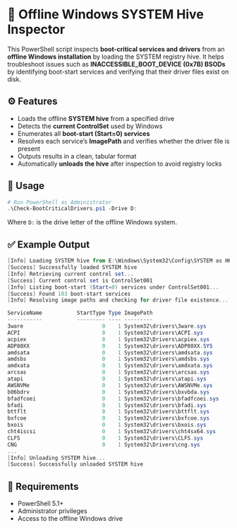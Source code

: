 # 🔎 Offline Windows SYSTEM Hive Inspector

This PowerShell script inspects **boot-critical services and drivers** from an **offline Windows installation** by loading the SYSTEM registry hive. It helps troubleshoot issues such as **INACCESSIBLE_BOOT_DEVICE (0x7B) BSODs** by identifying boot-start services and verifying that their driver files exist on disk.  

## ⚙️ Features
- Loads the offline **SYSTEM hive** from a specified drive  
- Detects the **current ControlSet** used by Windows  
- Enumerates all **boot-start (Start=0) services**  
- Resolves each service’s **ImagePath** and verifies whether the driver file is present  
- Outputs results in a clean, tabular format  
- Automatically **unloads the hive** after inspection to avoid registry locks  

## 📌 Usage
```powershell
# Run PowerShell as Administrator
.\Check-BootCriticalDrivers.ps1 -Drive D:
```
Where ```D:``` is the drive letter of the offline Windows system.

## ✅ Example Output

```powershell
[Info] Loading SYSTEM hive from E:\Windows\System32\Config\SYSTEM as HKLM\Offline...
[Success] Successfully loaded SYSTEM hive
[Info] Retrieving current control set...
[Success] Current control set is ControlSet001
[Info] Listing boot-start (Start=0) services under ControlSet001...
[Success] Found 103 boot-start services
[Info] Resolving image paths and checking for driver file existence...

ServiceName           StartType Type ImagePath                                  ResolvedPath                                          Exists
-----------           --------- ---- ---------                                  ------------                                          ------
3ware                         0    1 System32\drivers\3ware.sys                 E:\Windows\System32\drivers\3ware.sys                 Yes
ACPI                          0    1 System32\drivers\ACPI.sys                  E:\Windows\System32\drivers\ACPI.sys                  Yes
acpiex                        0    1 System32\Drivers\acpiex.sys                E:\Windows\System32\Drivers\acpiex.sys                Yes
ADP80XX                       0    1 System32\drivers\ADP80XX.SYS               E:\Windows\System32\drivers\ADP80XX.SYS               Yes
amdsata                       0    1 System32\drivers\amdsata.sys               E:\Windows\System32\drivers\amdsata.sys               Yes
amdsbs                        0    1 System32\drivers\amdsbs.sys                E:\Windows\System32\drivers\amdsbs.sys                Yes
amdxata                       0    1 System32\drivers\amdxata.sys               E:\Windows\System32\drivers\amdxata.sys               Yes
arcsas                        0    1 System32\drivers\arcsas.sys                E:\Windows\System32\drivers\arcsas.sys                Yes
atapi                         0    1 System32\drivers\atapi.sys                 E:\Windows\System32\drivers\atapi.sys                 Yes
AWSNVMe                       0    1 System32\drivers\AWSNVMe.sys               E:\Windows\System32\drivers\AWSNVMe.sys               Yes
b06bdrv                       0    1 System32\drivers\bxvbda.sys                E:\Windows\System32\drivers\bxvbda.sys                Yes
bfadfcoei                     0    1 System32\drivers\bfadfcoei.sys             E:\Windows\System32\drivers\bfadfcoei.sys             Yes
bfadi                         0    1 System32\drivers\bfadi.sys                 E:\Windows\System32\drivers\bfadi.sys                 Yes
bttflt                        0    1 System32\drivers\bttflt.sys                E:\Windows\System32\drivers\bttflt.sys                Yes
bxfcoe                        0    1 System32\drivers\bxfcoe.sys                E:\Windows\System32\drivers\bxfcoe.sys                Yes
bxois                         0    1 System32\drivers\bxois.sys                 E:\Windows\System32\drivers\bxois.sys                 Yes
cht4iscsi                     0    1 System32\drivers\cht4sx64.sys              E:\Windows\System32\drivers\cht4sx64.sys              Yes
CLFS                          0    1 System32\drivers\CLFS.sys                  E:\Windows\System32\drivers\CLFS.sys                  Yes
CNG                           0    1 System32\Drivers\cng.sys                   E:\Windows\System32\Drivers\cng.sys                   Yes
...
[Info] Unloading SYSTEM hive...
[Success] Successfully unloaded SYSTEM hive
```

## 🔐 Requirements

- PowerShell 5.1+
- Administrator privileges
- Access to the offline Windows drive
